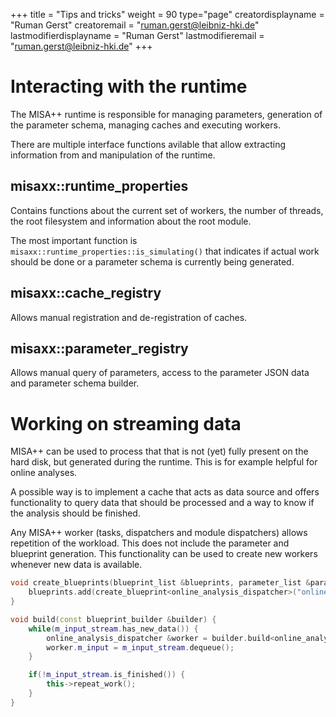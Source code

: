 +++
title = "Tips and tricks"
weight = 90
type="page"
creatordisplayname = "Ruman Gerst"
creatoremail = "ruman.gerst@leibniz-hki.de"
lastmodifierdisplayname = "Ruman Gerst"
lastmodifieremail = "ruman.gerst@leibniz-hki.de"
+++

# Interacting with the runtime

The MISA++ runtime is responsible for managing parameters, generation of the parameter schema,
managing caches and executing workers.

There are multiple interface functions avilable that allow extracting information from and manipulation of the runtime.

## misaxx::runtime_properties

Contains functions about the current set of workers, the number of threads, the root filesystem
and information about the root module.

The most important function is `misaxx::runtime_properties::is_simulating()` that indicates
if actual work should be done or a parameter schema is currently being generated.

## misaxx::cache_registry

Allows manual registration and de-registration of caches.

## misaxx::parameter_registry

Allows manual query of parameters, access to the parameter JSON data and parameter schema builder.

# Working on streaming data

MISA++ can be used to process that that is not (yet) fully present on the hard disk, but generated during the runtime. This is for example helpful for online analyses.

A possible way is to implement a cache that acts as data source and offers functionality to query data that should be processed and a way to know if the analysis should be finished.

Any MISA++ worker (tasks, dispatchers and module dispatchers) allows repetition of the workload. This does not include the parameter and blueprint generation. This functionality can be used to create new workers whenever new data is available.

```cpp
void create_blueprints(blueprint_list &blueprints, parameter_list &parameters) {
    blueprints.add(create_blueprint<online_analysis_dispatcher>("online-analysis"));
}

void build(const blueprint_builder &builder) {
    while(m_input_stream.has_new_data()) {
        online_analysis_dispatcher &worker = builder.build<online_analysis_dispatcher>("online-analysis");
        worker.m_input = m_input_stream.dequeue();
    }

    if(!m_input_stream.is_finished()) {
        this->repeat_work();
    }
}
```
